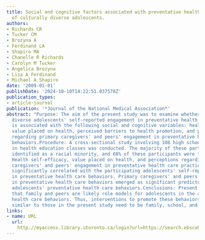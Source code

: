 ```yaml
---
title: Social and cognitive factors associated with preventative health care behaviors
  of culturally diverse adolescents.
authors:
- Richards CR
- Tucker CM
- Brozyna A
- Ferdinand LA
- Shapiro MA
- Chanelle R Richards
- Carolyn M Tucker
- Angelica Brozyna
- Lisa A Ferdinand
- Michael A Shapiro
date: '2009-01-01'
publishDate: '2024-10-10T14:22:51.037578Z'
publication_types:
- article-journal
publication: '*Journal of the National Medical Association*'
abstract: "Purpose: The aim of the present study was to examine whether culturally
  diverse adolescents' self-reported engagement in preventative health care behaviors
  is associated with the following social and cognitive variables: health self-efficacy,
  value placed on health, perceived barriers to health promotion, and perceptions
  regarding primary caregivers' and peers' engagement in preventative health care
  behaviors.Procedure: A cross-sectional study involving 108 high school students
  in health education classes was conducted. The majority of these participants (59.3%)
  identified as a racial minority, and 68% of these participants were female.Results:
  Health self-efficacy, value placed on health, and perceptions regarding primary
  caregivers' and peers' engagement in preventative health care practices were all
  significantly correlated with the participating adolescents' self-reported engagement
  in preventative health care behaviors. Primary caregivers' and peers' engagement
  in preventative health care behaviors emerged as significant predictors of the participating
  adolescents' preventative health care behaviors.Conclusions: Present findings suggest
  that family and peers are likely role models for adolescents in the area of preventative
  health care behaviors. Thus, interventions to promote these behaviors among adolescents
  similar to those in the present study need to be family, school, and community-based."
links:
- name: URL
  url: 
    http://myaccess.library.utoronto.ca/login?url=https://search.ebscohost.com/login.aspx?direct=true&db=cin20&AN=105490633&site=ehost-live
---
```

